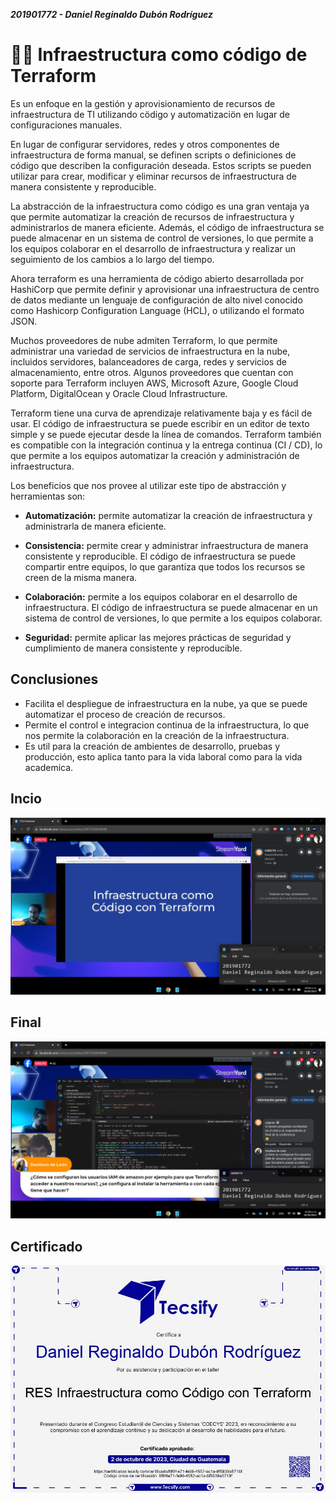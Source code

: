 ***201901772 - Daniel Reginaldo Dubón Rodríguez***

# 👨‍💻 Infraestructura como código de Terraform

Es un enfoque en la gestión y aprovisionamiento de recursos de infraestructura de TI utilizando cödigo y automatizaciön en lugar de configuraciones manuales.

En lugar de configurar servidores, redes y otros componentes de infraestructura de forma manual, se definen scripts o definiciones de código que describen la configuración deseada. Estos scripts se pueden utilizar para crear, modificar y eliminar recursos de infraestructura de manera consistente y reproducible.

La abstracción de la infraestructura como código es una gran ventaja ya que permite automatizar la creación de recursos de infraestructura y administrarlos de manera eficiente. Además, el código de infraestructura se puede almacenar en un sistema de control de versiones, lo que permite a los equipos colaborar en el desarrollo de infraestructura y realizar un seguimiento de los cambios a lo largo del tiempo.

Ahora terraform es una herramienta de código abierto desarrollada por HashiCorp que permite definir y aprovisionar una infraestructura de centro de datos mediante un lenguaje de configuración de alto nivel conocido como Hashicorp Configuration Language (HCL), o utilizando el formato JSON.

Muchos proveedores de nube admiten Terraform, lo que permite administrar una variedad de servicios de infraestructura en la nube, incluidos servidores, balanceadores de carga, redes y servicios de almacenamiento, entre otros. Algunos proveedores que cuentan con soporte para Terraform incluyen AWS, Microsoft Azure, Google Cloud Platform, DigitalOcean y Oracle Cloud Infrastructure.

Terraform tiene una curva de aprendizaje relativamente baja y es fácil de usar. El código de infraestructura se puede escribir en un editor de texto simple y se puede ejecutar desde la línea de comandos. Terraform también es compatible con la integración continua y la entrega continua (CI / CD), lo que permite a los equipos automatizar la creación y administración de infraestructura.

Los beneficios que nos provee al utilizar este tipo de abstracción y herramientas son:

- **Automatización:** permite automatizar la creación de infraestructura y administrarla de manera eficiente.

- **Consistencia:**  permite crear y administrar infraestructura de manera consistente y reproducible. El código de infraestructura se puede compartir entre equipos, lo que garantiza que todos los recursos se creen de la misma manera.

- **Colaboración:** permite a los equipos colaborar en el desarrollo de infraestructura. El código de infraestructura se puede almacenar en un sistema de control de versiones, lo que permite a los equipos colaborar.

- **Seguridad:** permite aplicar las mejores prácticas de seguridad y cumplimiento de manera consistente y reproducible.

## Conclusiones

- Facilita el despliegue de infraestructura en la nube, ya que se puede automatizar el proceso de creación de recursos.
- Permite el control e integracion continua de la infraestructura, lo que nos permite la colaboración en la creación de la infraestructura.
- Es util para la creación de ambientes de desarrollo, pruebas y producción, esto aplica tanto para la vida laboral como para la vida academica.

## Incio

<div align="center"><img src="./../source/inicioTerraform.png"></div>

## Final

<div align="center"><img src="./../source/finalTerraform.png"></div>

## Certificado

<div align="center"><img src="./../source/certificado.jpg"></div>

